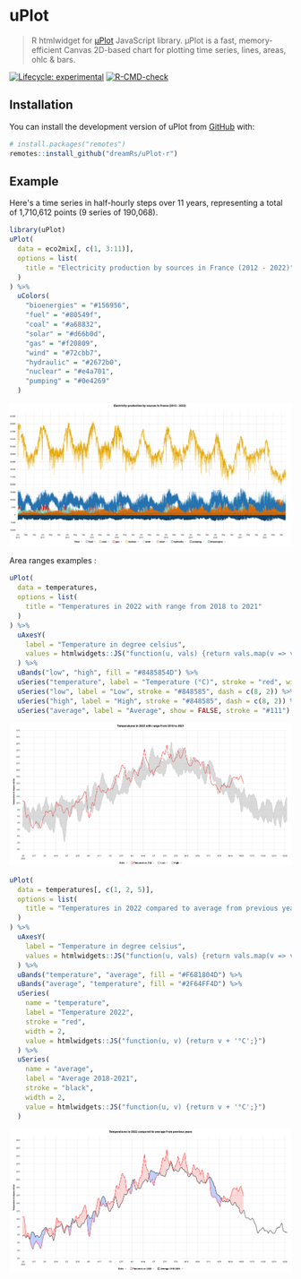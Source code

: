 
# uPlot

> R htmlwidget for [µPlot](https://github.com/leeoniya/uPlot) JavaScript library. μPlot is a fast, memory-efficient Canvas 2D-based chart for plotting time series, lines, areas, ohlc & bars.

<!-- badges: start -->
[![Lifecycle: experimental](https://img.shields.io/badge/lifecycle-experimental-orange.svg)](https://lifecycle.r-lib.org/articles/stages.html#experimental)
[![R-CMD-check](https://github.com/dreamRs/uPlot-r/actions/workflows/R-CMD-check.yaml/badge.svg)](https://github.com/dreamRs/uPlot-r/actions/workflows/R-CMD-check.yaml)
<!-- badges: end -->


## Installation

You can install the development version of uPlot from [GitHub](https://github.com/dreamRs/uPlot-r) with:

```r
# install.packages("remotes")
remotes::install_github("dreamRs/uPlot-r")
```

## Example

Here's a time series in half-hourly steps over 11 years, representing a total of 1,710,612 points (9 series of 190,068).

```r
library(uPlot)
uPlot(
  data = eco2mix[, c(1, 3:11)],
  options = list(
    title = "Electricity production by sources in France (2012 - 2022)"
  )
) %>% 
  uColors(
    "bioenergies" = "#156956",
    "fuel" = "#80549f",
    "coal" = "#a68832",
    "solar" = "#d66b0d",
    "gas" = "#f20809",
    "wind" = "#72cbb7",
    "hydraulic" = "#2672b0",
    "nuclear" = "#e4a701",
    "pumping" = "#0e4269"
  )
```
![uPlot example](man/figures/uplot.png)



Area ranges examples :

```r
uPlot(
  data = temperatures,
  options = list(
    title = "Temperatures in 2022 with range from 2018 to 2021"
  )
) %>% 
  uAxesY(
    label = "Temperature in degree celsius",
    values = htmlwidgets::JS("function(u, vals) {return vals.map(v => v + '°C');}")
  ) %>% 
  uBands("low", "high", fill = "#8485854D") %>% 
  uSeries("temperature", label = "Temperature (°C)", stroke = "red", width = 2) %>% 
  uSeries("low", label = "Low", stroke = "#848585", dash = c(8, 2)) %>% 
  uSeries("high", label = "High", stroke = "#848585", dash = c(8, 2)) %>% 
  uSeries("average", label = "Average", show = FALSE, stroke = "#111")
```

![temperature 1 example](man/figures/temperature1.png)


```r
uPlot(
  data = temperatures[, c(1, 2, 5)],
  options = list(
    title = "Temperatures in 2022 compared to average from previous years"
  )
) %>% 
  uAxesY(
    label = "Temperature in degree celsius",
    values = htmlwidgets::JS("function(u, vals) {return vals.map(v => v + '°C');}")
  ) %>% 
  uBands("temperature", "average", fill = "#F681804D") %>%
  uBands("average", "temperature", fill = "#2F64FF4D") %>% 
  uSeries(
    name = "temperature",
    label = "Temperature 2022", 
    stroke = "red", 
    width = 2,
    value = htmlwidgets::JS("function(u, v) {return v + '°C';}")
  ) %>% 
  uSeries(
    name = "average",
    label = "Average 2018-2021",
    stroke = "black",
    width = 2,
    value = htmlwidgets::JS("function(u, v) {return v + '°C';}")
  )
```

![temperature 2 example](man/figures/temperature2.png)

